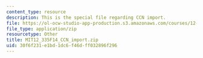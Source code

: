 ```yaml
---
content_type: resource
description: This is the special file regarding CCN import.
file: https://ol-ocw-studio-app-production.s3.amazonaws.com/courses/12-335-experimental-atmospheric-chemistry-fall-2014/30f6f231e1bd1dc6f46dff032896f296_MIT12_335F14_CCN_import.zip
file_type: application/zip
resourcetype: Other
title: MIT12_335F14_CCN_import.zip
uid: 30f6f231-e1bd-1dc6-f46d-ff032896f296
---
```

